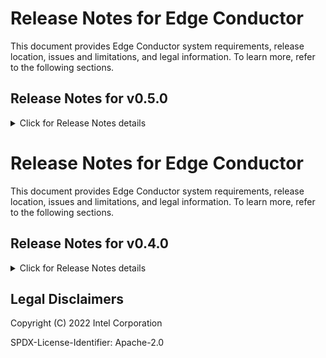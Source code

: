 # Release Notes for Edge Conductor

This document provides Edge Conductor system requirements, release location,
issues and limitations, and legal information. To learn more, refer to the
following sections.


## Release Notes for v0.5.0

<details>
  <summary>Click for Release Notes details</summary>

## Contents v0.5.0

  * [New in this Release v0.5.0](#new-in-this-release-v050)
  * [Feature & Version List for Cluster Type v0.5.0](#feature---version-list-for-cluster-type-v050)
  * [Known Issues v0.5.0](#known-issues-v050)
  * [Related Documentation v0.5.0](#related-documentation-v050)
  * [Where to find the release v0.5.0](#where-to-find-the-release-v050)
  * [Hardware and Software Requirements v0.5.0](#hardware-and-software-requirements-v050)
  * [Legal Disclaimers](#legal-disclaimers)


## New in this Release v0.5.0

Edge Conductor Release 0.5.0 includes the following:

*  Support declarative node joining.

*  Replace "experience kit" terms by "package" or "kit"

*  Reduce the time for Edge Conductor cluster build and service deployment

*  Upgrade to the latest versions on cluster infrastructure components

*  Upgrade to the latest versions on supported services

*  Enable Debian 11.3 OS support

*  Support edge node with Ubuntu 22.04 as host OS & preempt_RT

*  integrated "cert-Management" service from upstream

*  Enable error code and indexing for error messages

*  Add 3 user tutorial documents: "Hello Cluster Helm," "Web-info," and "RKE deployment"

## Feature & Version List for Cluster Type v0.5.0

The following table lists available features and versions for each cluster type
provided in the Edge Conductor v0.5.0 release.

| No.| EC v0.5.0 Features            | Version | Kind | RKE  | CAPI |
|----| -----------------------------|---------|------|------|----- |
| 1  |`Calico`                 |  3.23.1    | No  | No | Yes   |
| 2  |`CRI-O`                       |  1.23.3 | No   | No   | Yes  |
| 3  |`Edge Software Provisioner`   |  2.0.3  | No   | Yes  | Yes† |
| 4  |`Grafana Dashboard`           |  8.3.6  | Yes  | Yes  | Yes  |
| 5  |`Intel-GPU-Plugin`            |  0.24   | No   | Yes  | No   |
| 6  |`Multus`                      |  0.3.1   | Yes  | Yes  | Yes  |
| 7  |`Offline deployment`          |  N/A    | No   | Yes  | Yes†   |
| 8  |`Portainer-ce`                |  1.0.32 | Yes  | Yes  | Yes  |
| 9  |`Prometheus`                  |  36.2.1 | Yes  | Yes  | Yes  |
| 10 |`Rook-ceph`                   |  1.9.6  | No   | Yes  | Yes  |
| 11 |`Rook-ceph-cluster`           |  1.9.6  | No   | Yes  | Yes  |
| 12 |`Intel-sriov-network`                      |  3.5.1    | No   | Yes  | Yes  |
| 13 |`Akri`                        |  0.8.4  | Yes  | Yes  | Yes  |
| 14 |`NFD`                         |  0.11.0 | No   | Yes  | Yes  |
| 15 |`rt-linux-detection`          |  N/A    | Yes  | Yes  | Yes  |
| 16 |`nginix-ingress`          |  4.2.0    | No  | No  | Yes  |
| 17 | `CPU Manager`                 |  N/A    | Yes  | Yes  | No   |
| 18 |`kubevirt-operator`          |  0.54.0    | Yes  | Yes  | Yes  |
| 19 |`kubevirt-cr`          |  0.54.1    | Yes  | Yes  | Yes  |

†  Note that Edge Software Provisioner and offline deployment feature is enabled on CAPI clusters when using the BYOH deployment framework.

The following table lists the versions for each cluster type provided in the Edge Conductor v0.5.0 release.
| No.| Cluster            | Version | K8S version | CRI Version  | Other Version | Comments|
|----| ------------|---------|---------|-----------|---------------|------------|
| 1  |`KIND`               |  0.14.0    | 1.24.2  | -- | -- |-- |
| 2  |`RKE`                 |  1.3.12    | 1.23.7-rancher1-1(default)  | -- | -- |-- |
| 3  |`CAPI(core)`      |  1.2.0 | ---   | ---   | Cert-manager v1.9.0 | -- |
| 4  |`CAPI-BYOH`    |  1.2.0 | 1.23.5   |  Crio v1.23.3 Containerd v1.6.6 | -- |---|
| 5  |`CAPI-METAL3`|  1.2.0 | 1.23.5   |  Crio v1.23.5 Containerd v1.6.6 | -- |---|


## Known Issues v0.5.0
**EPJ-2755**

Description: The system time of RKE node is inconsistent with the time of day-0 node.

Workaround: No workaround, it will be fixed in next release.

**EPJ-2126**

Description: When using ESP as the OS provider to profile the OS of the
nodes, the user name and password is not set from the package kit
config file, but set from the ESP profile.

Workaround: Use the user name and password set in the official ESP profile to
config the node list in a Package Kit config.

**EPJ-2376**

Description: When using CAPI deploy cluster with crio as container runtime, the error message "overlayfs: unrecognized mount option "volatile" or missing value" occurs on the provisioned nodes. This message is by design of the upstream project. Refer to the [known issue](https://github.com/cri-o/cri-o/issues/4773) of CRI-O.

Workaround: No workaround required.

**EPJ-2849**

Description: failed to pull image "10.10.10.1:9000/docker.io/library/rt-linux-detection:latest on CAPI cluster

Workaround: No workaround, it will be fixed in next release.

**EPJ-2436**

Description: Edge Conductor, version 0.5.0 does not include the latest functional and security updates. Customers should update to the latest version as it becomes available.

| Image                                                                                                                       | #Critical | #High | #Medium | #Low | Action                                                                |
|-----------------------------------------------------------------------------------------------------------------------------|-----------|-------|---------|------|-----------------------------------------------------------------------|
| quay.io/cephcsi/cephcsi:v3.5.1                                                                                              | 0         | 18    | 103     | 80   | No action                                                             |
| rook/ceph:v1.8.5                                                                                                            |           |       |         |      | See [rook-ceph-188](docs/assets/vulnerabilities.md#rook-ceph-188)     |
| k8s.gcr.io/ingress-nginx/controller:v0.47.0                                                                                 | 0         | 8     | 4       | 1    | See [nginx-0.14.0](docs/assets/vulnerabilities.md#nginx-0.14.0)       |
| docker.io/nfvpe/multus:stable                                                                                               | 0         | 4     | 243     | 288  | No action                                                             |
| ghcr.io/k8snetworkplumbingwg/multus-cni:stable                                                                              | 0         | 4     | 243     | 288  | No action                                                             |
| quay.io/ceph/ceph:v16.2.7                                                                                                   |           |       |         |      | See [ceph-ceph-v17.1](docs/assets/vulnerabilities.md#ceph-ceph-v17.1) |
| k8s.gcr.io/build-image/debian-base:buster-v1.7.2                                                                            | 0         | 1     | 2       | 45   | No action                                                             |
| k8s.gcr.io/ingress-nginx/controller:v1.1.1 <br>@sha256:0bc88eb15f9e7f84e8e56c14fa5735aaa48<br>8b840983f87bd79b1054190e660de | 0         | 1     | 0       | 0    | No action                                                             |
| docker.io/calico/node:v3.22.1                                                                                               | 0         | 0     | 16      | 7    | No action                                                             |
| quay.io/kubevirt/virt-api:v0.41.0                                                                                           | 0         | 0     | 1       | 26   | No action                                                             |
| quay.io/kubevirt/virt-controller:v0.41.0                                                                                    | 0         | 0     | 1       | 26   | No action                                                             |
| quay.io/kubevirt/virt-operator:v0.41.0                                                                                      | 0         | 0     | 1       | 26   | No action                                                             |
| grafana/grafana:8.3.6                                                                                                       | 0         | 0     | 0       | 1    | No action                                                             |
| quay.io/kiwigrid/k8s-sidecar:1.15.6                                                                                         | 0         | 0     | 0       | 1    | No action                                                             |


**EPJ-1965**

Description: Prometheus Alertmanager exposes a cluster service while implementing a web application on port 80, which does not use TLS.

**EPJ-1973**

Description: Prometheus server enables web user interface as a cluster service on port 80 without TLS authentication.

## Related Documentation v0.5.0

The [README file](README.md)
has an overview of the Edge Conductor tool and its capabilities.

Use the [Get Started](docs/guides/get-started.md) guide to try out Edge
Conductor.

Next, follow the [Edge Conductor Tutorials](docs/tutorials/index.md) to learn
how to deploy some simple applications on the Kubernetes cluster you built with
the [Get Started](docs/guides/get-started.md) guide.

See the [Guides index](/docs/guides/index.md)
for a current list of Edge Conductor user guides.


## Where to find the release v0.5.0

Download the package from [Release Tag for v0.5.0](https://github.com/intel/edge-conductor/releases/tag/v0.5.0).


## Hardware and Software Requirements v0.5.0

Be sure your host meets the following requirements.

Hardware:

*   CPU: 2+ cores
*   Memory: 2+ GB

OS and System:

*   Ubuntu 18.04+ LTS
*   DockerCE
    * 20.10.3+ (for DockerCE v20)
      

</details>

# Release Notes for Edge Conductor

This document provides Edge Conductor system requirements, release location,
issues and limitations, and legal information. To learn more, refer to the
following sections.


## Release Notes for v0.4.0

<details>
  <summary>Click for Release Notes details</summary>

## Contents v0.4.0

  * [New in this Release v0.4.0](#new-in-this-release-v040)
  * [Feature & Version List for Cluster Type v0.4.0](#feature---version-list-for-cluster-type-v040)
  * [Known Issues v0.4.0](#known-issues-v040)
  * [Related Documentation v0.4.0](#related-documentation-v040)
  * [Where to find the release v0.4.0](#where-to-find-the-release-v040)
  * [Hardware and Software Requirements v0.4.0](#hardware-and-software-requirements-v040)
  * [Legal Disclaimers](#legal-disclaimers)


## New in this Release v0.4.0

Edge Conductor Release 0.4.0 includes the following:

*  DEK (Development Experience Kit) framework and DEK instances created for CAPI (K8s Cluster API), RKE, and KIND clusters.

*  DCE (Distributed Command Executor) framework enabled for operation automation.

*  Offline deployment solution for KIND DEK, RKE DEK (only cluster deployment for RKE) and CAPI DEK.

*  [Intel ESP](https://github.com/intel/Edge-Software-Provisioner) integrated for OS provisioning.

*  [BYOH (Bring Your Own Host)](https://github.com/vmware-tanzu/cluster-api-provider-bringyourownhost) as CAPI provider integrated with ESP.

*  SR-IOV NIC supported end-2-end software stack integrated for container workloads. (Support for VMs is planned for a future release.)

*  CRI-O as an optional supported CRI, in addition to container.

*  CPU manager, Prometheus stack and Grafana are integrated.

*  Rook operator and Ceph as the integrated backend storage solution.

*  TLS enabled for Orchestrated service endpoints.

*  Akri supported both USB and ONVIF camera.

*  NFD integrated for node feature discovery.

*  [Edge Conductor Tutorials](docs/tutorials/index.md) for first-time users.

*  RT Linux Detection on node.


## Feature & Version List for Cluster Type v0.4.0


The following table lists available features and versions for each cluster type
provided in the Edge Conductor v0.4.0 release.



| No.| EC v0.4.0 Feature            | Version | Kind | RKE  | CAPI |
|----| -----------------------------|---------|------|------|----- |
| 1  |`CPU Manager`                 |  N/A    | Yes  | Yes  | No   |
| 2  |`CRI-O`                       |  1.23.2 | No   | No   | Yes  |
| 3  |`Edge Software Provisioner`   |  2.0.3  | No   | Yes  | Yes† |
| 4  |`Grafana Dashboard`           |  8.3.6  | Yes  | Yes  | Yes  |
| 5  |`Intel-GPU-Plugin`            |  0.23  | No   | Yes  | No   |
| 6  |`Multus`                      |  v3.8   | Yes  | Yes  | Yes  |
| 7  |`Offline deployment`          |  N/A    | No   | Yes  | No   |
| 8  |`Portainer-ce`                |  1.0.22 | Yes  | Yes  | Yes  |
| 9  |`Prometheus`                  |  2.33.4 | Yes  | Yes  | Yes  |
| 10 |`Rook-ceph`                   |  1.8.5  | No   | Yes  | Yes  |
| 11 |`Rook-ceph-cluster`           |  1.8.5  | No   | Yes  | Yes  |
| 12 |`SR-IOV`                      |  N/A    | No   | Yes  | Yes  |
| 13 |`Akri`                        |  0.8.4  | Yes  | Yes  | Yes  |
| 14 |`NFD`                         |  0.11.0 | No   | Yes  | Yes  |
| 15 |`rt-linux-detection`          |  N/A    | Yes  | Yes  | Yes  |

†  Note that Edge Software Provisioner can be run on CAPI clusters when using
   the BYOH deployment framework.

## Known Issues v0.4.0

**EPJ-2133**

Description: It is not possible to modify the node list in the Experience Kit, after executing `conductor init`.

Workaround: Add all nodes in the Experience Kit configuration file before executing `conductor init`.

**EPJ-2126**

Description: When using ESP as the OS provider to profile the OS of the
nodes, the user name and password is not set from the Experience Kit
config file, but set from the ESP profile.

Workaround: Use the user name and password set in the official ESP profile to
config the node list in a Experience Kit config.

**EPJ-2397**

Description: For capi-metal3, in some cases, the work node provisioning fails, and the command "kubectl get machine -n metal3" shows that the worker node status is always in provisioning state.

Workaround: Run the command "kubectl delete machine -n metal3" to delete this machine and wait for capi-metal3 to provision the worker node again.

**EPJ-2376**

Description: When using CAPI deploy cluster with crio as container runtime, there is error message "overlayfs: unrecognized mount option "volatile" or missing value" on the provisioned nodes. This message is by design of the upstream project. Refer to the [known issue](https://github.com/cri-o/cri-o/issues/4773) of CRI-O.

Workaround: No workaround required.

**EPJ-2155**

Description: The NO_PROXY variable existing on the OS deployed node is not the same as that of the NO_PROXY variable set in EK.

Workaround: Add all private networks in OS deployed node to "global_settings" -> "no_proxy" in EK yml.

**EPJ-2849**

Description: failed to pull image "10.10.10.1:9000/docker.io/library/rt-linux-detection:latest on CAPI cluster

Workaround: No workaround, it will be fixed in next release.

**EPJ-2432**

Description: On ClusterAPI clusters, Prometheus helm deployment failed during the first and second deployments.

Workaround: There is no workaround.

**EPJ-2436**

Description: Edge Conductor, version 0.4.0 does not include the latest functional and security updates. Customers should update to the latest version as it becomes available.

| Image                                                                                                                       | #Critical | #High | #Medium | #Low | Action                                                                |
|-----------------------------------------------------------------------------------------------------------------------------|-----------|-------|---------|------|-----------------------------------------------------------------------|
| quay.io/cephcsi/cephcsi:v3.5.1                                                                                              | 0         | 18    | 103     | 80   | No action                                                             |
| rook/ceph:v1.8.5                                                                                                            |           |       |         |      | See [rook-ceph-188](docs/assets/vulnerabilities.md#rook-ceph-188)     |
| k8s.gcr.io/ingress-nginx/controller:v0.47.0                                                                                 | 0         | 8     | 4       | 1    | See [nginx-0.14.0](docs/assets/vulnerabilities.md#nginx-0.14.0)       |
| docker.io/nfvpe/multus:stable                                                                                               | 0         | 4     | 243     | 288  | No action                                                             |
| ghcr.io/k8snetworkplumbingwg/multus-cni:stable                                                                              | 0         | 4     | 243     | 288  | No action                                                             |
| quay.io/ceph/ceph:v16.2.7                                                                                                   |           |       |         |      | See [ceph-ceph-v17.1](docs/assets/vulnerabilities.md#ceph-ceph-v17.1) |
| k8s.gcr.io/build-image/debian-base:buster-v1.7.2                                                                            | 0         | 1     | 2       | 45   | No action                                                             |
| k8s.gcr.io/ingress-nginx/controller:v1.1.1 <br>@sha256:0bc88eb15f9e7f84e8e56c14fa5735aaa48<br>8b840983f87bd79b1054190e660de | 0         | 1     | 0       | 0    | No action                                                             |
| docker.io/calico/node:v3.22.1                                                                                               | 0         | 0     | 16      | 7    | No action                                                             |
| quay.io/kubevirt/virt-api:v0.41.0                                                                                           | 0         | 0     | 1       | 26   | No action                                                             |
| quay.io/kubevirt/virt-controller:v0.41.0                                                                                    | 0         | 0     | 1       | 26   | No action                                                             |
| quay.io/kubevirt/virt-operator:v0.41.0                                                                                      | 0         | 0     | 1       | 26   | No action                                                             |
| grafana/grafana:8.3.6                                                                                                       | 0         | 0     | 0       | 1    | No action                                                             |
| quay.io/kiwigrid/k8s-sidecar:1.15.6                                                                                         | 0         | 0     | 0       | 1    | No action                                                             |


**EPJ-1965**

Description: Prometheus Alertmanager exposes a cluster service while implementing a web application on port 80, which does not use TLS.

**EPJ-1973**

Description: Prometheus server enables web user interface as a cluster service on port 80 without TLS authentication.

**EPJ-2403**

Description: When deploying rook ceph on CAPI cluster, there is a possibility that pod ceph-objectstore might fail to launch. 

Workaround: No workaround

## Related Documentation v0.4.0

The [README file](README.md)
has an overview of the Edge Conductor tool and its capabilities.

Use the [Get Started](docs/guides/get-started.md) guide to try out Edge
Conductor.

Next, follow the [Edge Conductor Tutorials](docs/tutorials/index.md) to learn
how to deploy some simple applications on the Kubernetes cluster you built with
the [Get Started](docs/guides/get-started.md) guide.

See the [Guides index](/docs/guides/index.md)
for a current list of Edge Conductor user guides.


## Where to find the release v0.4.0

Download the package from [Release Tag for v0.4.0](https://github.com/intel/edge-conductor/releases/tag/v0.4.0).


## Hardware and Software Requirements v0.4.0

Be sure your host meets the following requirements.

Hardware:

*   CPU: 2+ cores
*   Memory: 2+ GB

OS and System:

*   Ubuntu 18.04+ LTS
*   DockerCE
    * 20.10.3+ (for DockerCE v20)
      

</details>

## Legal Disclaimers

Copyright (C) 2022 Intel Corporation

SPDX-License-Identifier: Apache-2.0

